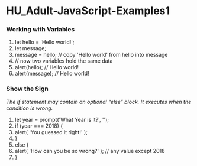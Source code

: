 # HU_Adult-JavaScript-Examples1

### Working with Variables

1. let hello = 'Hello world!';
2. let message;
3. message = hello; // copy 'Hello world' from hello into message
4. // now two variables hold the same data
5. alert(hello); // Hello world!
6. alert(message); // Hello world!

### Show the Sign

*The if statement may contain an optional “else” block. It executes when the condition is wrong.*

1. let year = prompt('What Year is it?', '');
2. if (year === 2018) {
3.    alert( 'You guessed it right!' );
4. } 
5. else {
6.    alert( 'How can you be so wrong?' ); // any value except 2018
7. }

